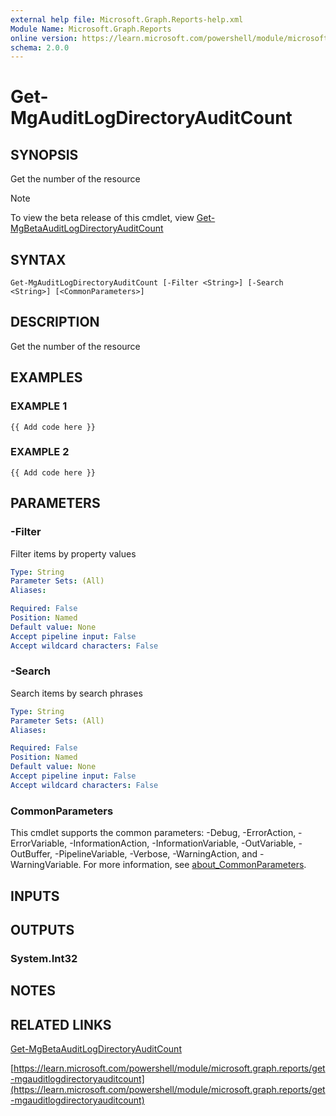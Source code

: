 ```yaml
---
external help file: Microsoft.Graph.Reports-help.xml
Module Name: Microsoft.Graph.Reports
online version: https://learn.microsoft.com/powershell/module/microsoft.graph.reports/get-mgauditlogdirectoryauditcount
schema: 2.0.0
---
```


# Get-MgAuditLogDirectoryAuditCount

## SYNOPSIS
Get the number of the resource

> [!NOTE]
> To view the beta release of this cmdlet, view [Get-MgBetaAuditLogDirectoryAuditCount](/powershell/module/Microsoft.Graph.Beta.Reports/Get-MgBetaAuditLogDirectoryAuditCount?view=graph-powershell-beta)

## SYNTAX

```
Get-MgAuditLogDirectoryAuditCount [-Filter <String>] [-Search <String>] [<CommonParameters>]
```

## DESCRIPTION
Get the number of the resource

## EXAMPLES

### EXAMPLE 1
```
{{ Add code here }}
```

### EXAMPLE 2
```
{{ Add code here }}
```

## PARAMETERS

### -Filter
Filter items by property values

```yaml
Type: String
Parameter Sets: (All)
Aliases:

Required: False
Position: Named
Default value: None
Accept pipeline input: False
Accept wildcard characters: False
```

### -Search
Search items by search phrases

```yaml
Type: String
Parameter Sets: (All)
Aliases:

Required: False
Position: Named
Default value: None
Accept pipeline input: False
Accept wildcard characters: False
```

### CommonParameters
This cmdlet supports the common parameters: -Debug, -ErrorAction, -ErrorVariable, -InformationAction, -InformationVariable, -OutVariable, -OutBuffer, -PipelineVariable, -Verbose, -WarningAction, and -WarningVariable. For more information, see [about_CommonParameters](http://go.microsoft.com/fwlink/?LinkID=113216).

## INPUTS

## OUTPUTS

### System.Int32
## NOTES

## RELATED LINKS
[Get-MgBetaAuditLogDirectoryAuditCount](/powershell/module/Microsoft.Graph.Beta.Reports/Get-MgBetaAuditLogDirectoryAuditCount?view=graph-powershell-beta)

[https://learn.microsoft.com/powershell/module/microsoft.graph.reports/get-mgauditlogdirectoryauditcount](https://learn.microsoft.com/powershell/module/microsoft.graph.reports/get-mgauditlogdirectoryauditcount)


